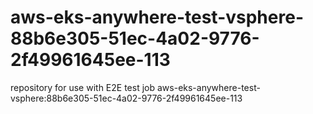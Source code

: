 # aws-eks-anywhere-test-vsphere-88b6e305-51ec-4a02-9776-2f49961645ee-113
repository for use with E2E test job aws-eks-anywhere-test-vsphere:88b6e305-51ec-4a02-9776-2f49961645ee-113
